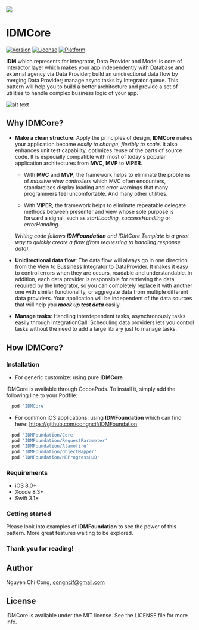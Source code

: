 <img src="https://i.imgur.com/1z4dxIM.png"/>

# IDMCore

[![Version](https://img.shields.io/cocoapods/v/IDMCore.svg?style=flat)](http://cocoapods.org/pods/IDMCore)
[![License](https://img.shields.io/cocoapods/l/IDMCore.svg?style=flat)](http://cocoapods.org/pods/IDMCore)
[![Platform](https://img.shields.io/cocoapods/p/IDMCore.svg?style=flat)](http://cocoapods.org/pods/IDMCore)

**IDM** which represents for Integrator, Data Provider and Model is core of Interactor layer which makes your app independently with Database and external agency via Data Provider; build an unidirectional data flow by merging Data Provider; manage async tasks by Integrator queue. This pattern will help you to build a better architecture and provide a set of utilities to handle complex business logic of your app.

![alt text](https://i.imgur.com/PlSib1L.jpg)

## Why IDMCore?

- **Make a clean structure**: Apply the principles of design, **IDMCore** makes your application become *easily to change*, *flexibly to scale*. It also enhances unit test capability, optimizes reuse of the parts of source code. It is especially compatible with most of today's popular application architectures from **MVC**, **MVP** to **VIPER**.

  * With **MVC** and **MVP**, the framework helps to eliminate the problems of *massive view controllers* which MVC often encounters, standardizes display loading and error warnings that many programmers feel uncomfortable. And many other utilities.

  * With **VIPER**, the framework helps to eliminate repeatable delegate methods between presenter and view whose sole purpose is forward a signal, such as *startLoading*, *successHandling* or *errorHandling*.

  *Writing code follows **IDMFoundation** and IDMCore Template is a great way to quickly create a flow (from requesting to handling response data).*

- **Unidirectional data flow**: The data flow will always go in one direction from the View to Bussiness Integrator to DataProvider. It makes it easy to control errors when they are occurs, readable and understandable. In addition, each data provider is responsible for retrieving the data required by the Integrator, so you can completely replace it with another one with similar functionality, or aggregate data from multiple different data providers. Your application will be independent of the data sources that will help you ***mock up test data*** easily.

- **Manage tasks**: Handling interdependent tasks, asynchronously tasks easily through IntegrationCall. Scheduling data providers lets you control tasks without the need to add a large library just to manage tasks.

## How IDMCore?

### Installation

- For generic customize: using pure **IDMCore**

IDMCore is available through CocoaPods. To install it, simply add the following line to your Podfile:
```ruby
  pod 'IDMCore'
```

- For common iOS applications: using **IDMFoundation** which can find here: https://github.com/congncif/IDMFoundation

```ruby
  pod 'IDMFoundation/Core'
  pod 'IDMFoundation/RequestParameter'
  pod 'IDMFoundation/Alamofire'
  pod 'IDMFoundation/ObjectMapper'
  pod 'IDMFoundation/MBProgressHUD'
```

### Requirements

- iOS 8.0+
- Xcode 8.3+
- Swift 3.1+

### Getting started

Please look into examples of **IDMFoundation** to see the power of this pattern. More great features waiting to be explored.

### Thank you for reading!

## Author

Nguyen Chi Cong, congncif@gmail.com

## License

IDMCore is available under the MIT license. See the LICENSE file for more info.
